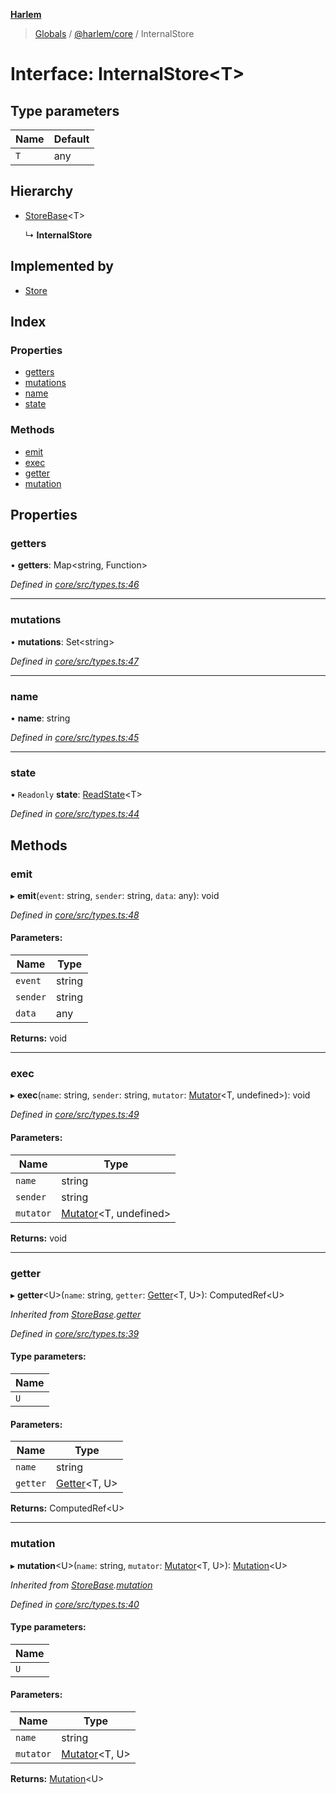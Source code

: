 **[Harlem](../README.md)**

> [Globals](../README.md) / [@harlem/core](../modules/_harlem_core.md) / InternalStore

# Interface: InternalStore\<T>

## Type parameters

Name | Default |
------ | ------ |
`T` | any |

## Hierarchy

* [StoreBase](_harlem_core.storebase.md)\<T>

  ↳ **InternalStore**

## Implemented by

* [Store](../classes/_harlem_core.store.md)

## Index

### Properties

* [getters](_harlem_core.internalstore.md#getters)
* [mutations](_harlem_core.internalstore.md#mutations)
* [name](_harlem_core.internalstore.md#name)
* [state](_harlem_core.internalstore.md#state)

### Methods

* [emit](_harlem_core.internalstore.md#emit)
* [exec](_harlem_core.internalstore.md#exec)
* [getter](_harlem_core.internalstore.md#getter)
* [mutation](_harlem_core.internalstore.md#mutation)

## Properties

### getters

•  **getters**: Map\<string, Function>

*Defined in [core/src/types.ts:46](https://github.com/andrewcourtice/harlem/blob/24564e7/core/src/types.ts#L46)*

___

### mutations

•  **mutations**: Set\<string>

*Defined in [core/src/types.ts:47](https://github.com/andrewcourtice/harlem/blob/24564e7/core/src/types.ts#L47)*

___

### name

•  **name**: string

*Defined in [core/src/types.ts:45](https://github.com/andrewcourtice/harlem/blob/24564e7/core/src/types.ts#L45)*

___

### state

• `Readonly` **state**: [ReadState](../modules/_harlem_core.md#readstate)\<T>

*Defined in [core/src/types.ts:44](https://github.com/andrewcourtice/harlem/blob/24564e7/core/src/types.ts#L44)*

## Methods

### emit

▸ **emit**(`event`: string, `sender`: string, `data`: any): void

*Defined in [core/src/types.ts:48](https://github.com/andrewcourtice/harlem/blob/24564e7/core/src/types.ts#L48)*

#### Parameters:

Name | Type |
------ | ------ |
`event` | string |
`sender` | string |
`data` | any |

**Returns:** void

___

### exec

▸ **exec**(`name`: string, `sender`: string, `mutator`: [Mutator](../modules/_harlem_core.md#mutator)\<T, undefined>): void

*Defined in [core/src/types.ts:49](https://github.com/andrewcourtice/harlem/blob/24564e7/core/src/types.ts#L49)*

#### Parameters:

Name | Type |
------ | ------ |
`name` | string |
`sender` | string |
`mutator` | [Mutator](../modules/_harlem_core.md#mutator)\<T, undefined> |

**Returns:** void

___

### getter

▸ **getter**\<U>(`name`: string, `getter`: [Getter](../modules/_harlem_core.md#getter)\<T, U>): ComputedRef\<U>

*Inherited from [StoreBase](_harlem_core.storebase.md).[getter](_harlem_core.storebase.md#getter)*

*Defined in [core/src/types.ts:39](https://github.com/andrewcourtice/harlem/blob/24564e7/core/src/types.ts#L39)*

#### Type parameters:

Name |
------ |
`U` |

#### Parameters:

Name | Type |
------ | ------ |
`name` | string |
`getter` | [Getter](../modules/_harlem_core.md#getter)\<T, U> |

**Returns:** ComputedRef\<U>

___

### mutation

▸ **mutation**\<U>(`name`: string, `mutator`: [Mutator](../modules/_harlem_core.md#mutator)\<T, U>): [Mutation](../modules/_harlem_core.md#mutation)\<U>

*Inherited from [StoreBase](_harlem_core.storebase.md).[mutation](_harlem_core.storebase.md#mutation)*

*Defined in [core/src/types.ts:40](https://github.com/andrewcourtice/harlem/blob/24564e7/core/src/types.ts#L40)*

#### Type parameters:

Name |
------ |
`U` |

#### Parameters:

Name | Type |
------ | ------ |
`name` | string |
`mutator` | [Mutator](../modules/_harlem_core.md#mutator)\<T, U> |

**Returns:** [Mutation](../modules/_harlem_core.md#mutation)\<U>

